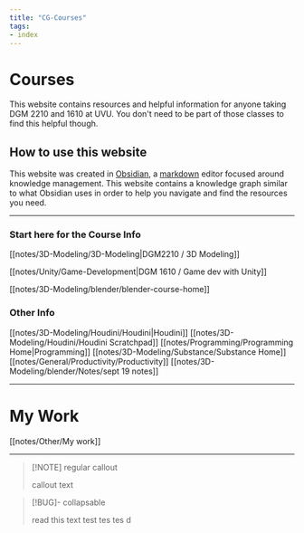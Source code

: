 ```yaml
---
title: "CG-Courses"
tags:
- index
---
```


# Courses
This website contains resources and helpful information for anyone taking DGM 2210 and 1610 at UVU. You don't need to be part of those classes to find this helpful though.

## How to use this website
This website was created in [Obsidian](https://obsidian.md/), a [markdown](https://www.markdownguide.org/) editor focused around knowledge management. This website contains a knowledge graph similar to what Obsidian uses in order to help you navigate and find the resources you need.


---

### Start here for the Course Info


[[notes/3D-Modeling/3D-Modeling|DGM2210 / 3D Modeling]]

[[notes/Unity/Game-Development|DGM 1610 / Game dev with Unity]]

[[notes/3D-Modeling/blender/blender-course-home]]

### Other Info

[[notes/3D-Modeling/Houdini/Houdini|Houdini]]
[[notes/3D-Modeling/Houdini/Houdini Scratchpad]]
[[notes/Programming/Programming Home|Programming]]
[[notes/3D-Modeling/Substance/Substance Home]]
[[notes/General/Productivity/Productivity]]
[[notes/3D-Modeling/blender/Notes/sept 19 notes]]


---

# My Work

[[notes/Other/My work]]


---

>[!NOTE] regular callout
>
>callout text
>

>[!BUG]- collapsable
>
>read this text
>test
>tes
>tes
>d